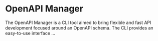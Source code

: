 # OpenAPI Manager

The OpenAPI Manager is a CLI tool aimed to bring flexible and fast API development focused around an OpenAPI schema. The CLI provides an easy-to-use interface ...